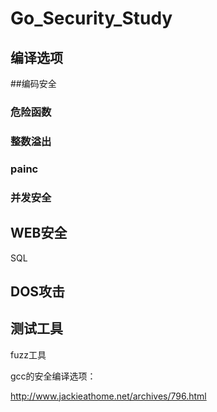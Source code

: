 # Go_Security_Study

## 编译选项

##编码安全

### 危险函数

### 整数溢出



### painc

### 并发安全

## WEB安全

SQL



## DOS攻击

## 测试工具

fuzz工具



gcc的安全编译选项：

http://www.jackieathome.net/archives/796.html